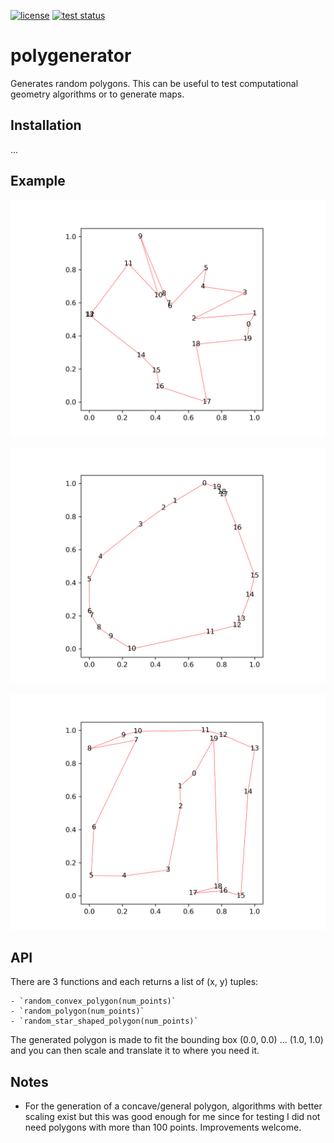 [![license](https://img.shields.io/badge/license-%20MIT-blue.svg)](LICENSE)
[![test status](https://github.com/bast/polygenerator/workflows/Test/badge.svg)](https://github.com/bast/polygenerator/actions)


# polygenerator

Generates random polygons. This can be useful to test computational geometry
algorithms or to generate maps.


## Installation

...


## Example

![random star shaped polygon](img/random_star_shaped_polygon.png)

![random convex polygon](img/random_convex_polygon.png)

![random polygon](img/random_polygon.png)


## API

There are 3 functions and each returns a list of (x, y) tuples:
```
- `random_convex_polygon(num_points)`
- `random_polygon(num_points)`
- `random_star_shaped_polygon(num_points)`
```

The generated polygon is made to fit the bounding box (0.0, 0.0) ... (1.0, 1.0)
and you can then scale and translate it to where you need it.


## Notes

- For the generation of a concave/general polygon, algorithms with better
  scaling exist but this was good enough for me since for testing I did not
  need polygons with more than 100 points. Improvements welcome.
